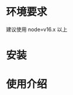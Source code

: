<!--
 * @Descripttion:
 * @version:
 * @Author: 十三
 * @Date: 2022-11-21 23:01:39
 * @LastEditors: 十三
 * @LastEditTime: 2022-11-21 23:06:14
-->

# 环境要求

建议使用 node=v16.x 以上

# 安装

# 使用介绍

